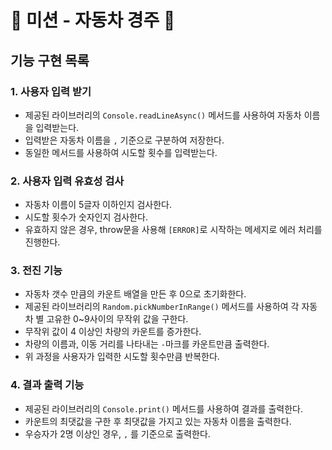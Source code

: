 # 🚗 미션 - 자동차 경주 🚗

## 기능 구현 목록

### 1. 사용자 입력 받기

- 제공된 라이브러리의 `Console.readLineAsync()` 메서드를 사용하여 자동차 이름을 입력받는다.
- 입력받은 자동차 이름을 `,` 기준으로 구분하여 저장한다.
- 동일한 메서드를 사용하여 시도할 횟수를 입력받는다.

### 2. 사용자 입력 유효성 검사

- 자동차 이름이 5글자 이하인지 검사한다.
- 시도할 횟수가 숫자인지 검사한다.
- 유효하지 않은 경우, throw문을 사용해 `[ERROR]`로 시작하는 메세지로 에러 처리를 진행한다.

### 3. 전진 기능

- 자동차 갯수 만큼의 카운트 배열을 만든 후 0으로 초기화한다.
- 제공된 라이브러리의 `Random.pickNumberInRange()` 메서드를 사용하여 각 자동차 별 고유한 0~9사이의 무작위 값을 구한다.
- 무작위 값이 4 이상인 차량의 카운트를 증가한다.
- 차량의 이름과, 이동 거리를 나타내는 `-`마크를 카운트만큼 출력한다.
- 위 과정을 사용자가 입력한 시도할 횟수만큼 반복한다.

### 4. 결과 출력 기능

- 제공된 라이브러리의 `Console.print()` 메서드를 사용하여 결과를 출력한다.
- 카운트의 최댓값을 구한 후 최댓값을 가지고 있는 자동차 이름을 출력한다.
- 우승자가 2명 이상인 경우, `,` 를 기준으로 출력한다.
